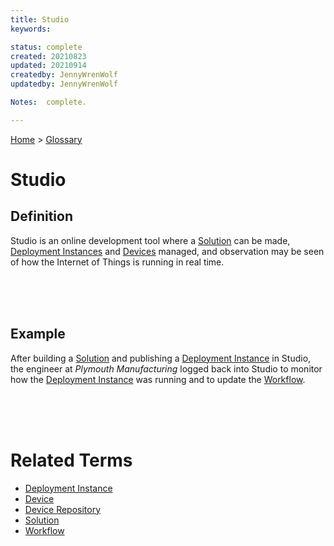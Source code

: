 ```yaml
---
title: Studio
keywords: 

status: complete
created: 20210823
updated: 20210914
createdby: JennyWrenWolf
updatedby: JennyWrenWolf

Notes:  complete.

---
```

[Home](../Index.md) > [Glossary](./Index.md)

# Studio
## Definition
Studio is an online development tool where a [Solution](./Solution.md) can be made, [Deployment Instances](./DeploymentInstance.md) and [Devices](./Device.md) managed, and observation may be seen of how the Internet of Things is running in real time.

<br>
<br>
<br>

## Example
After building a [Solution](./Solution.md) and publishing a [Deployment Instance](./DeploymentInstance.md) in Studio, the engineer at *Plymouth Manufacturing* logged back into Studio to monitor how the [Deployment Instance](./DeploymentInstance.md) was running and to update the [Workflow](./Workflow.md).

<br>
<br>
<br>

# Related Terms
- [Deployment Instance](./DeploymentInstance.md)
- [Device](./Device.md)
- [Device Repository](./DeviceRepository.md)
- [Solution](./Solution.md)
- [Workflow](./Workflow)
